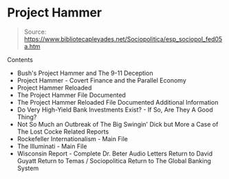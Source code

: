 # Project Hammer

> Source: https://www.bibliotecapleyades.net/Sociopolitica/esp_sociopol_fed05a.htm

Contents
- Bush's Project Hammer and The 9-11 Deception
- Project Hammer - Covert Finance and the Parallel Economy
- Project Hammer Reloaded
- The Project Hammer File Documented
- The Project Hammer Reloaded File Documented
Additional Information
- Do Very High-Yield Bank Investments Exist? - If So, Are They A Good Thing?
- Not So Much an Outbreak of The Big Swingin' Dick but More a Case of The Lost Cocke
Related Reports
- Rockefeller Internationalism - Main File
- The Illuminati - Main File
- Wisconsin Report - Complete Dr. Beter Audio Letters
Return to David Guyatt
Return to Temas / Sociopolitica
Return to The Global Banking System
